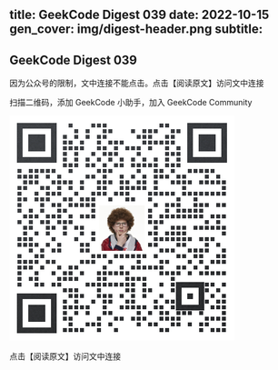 title: GeekCode Digest 039
date: 2022-10-15
gen_cover: img/digest-header.png
subtitle: 
---
GeekCode Digest 039
---
因为公众号的限制，文中连接不能点击。点击【阅读原文】访问文中连接



扫描二维码，添加 GeekCode 小助手，加入 GeekCode Community

![](img/genius-qrcode.png)

点击【阅读原文】访问文中连接